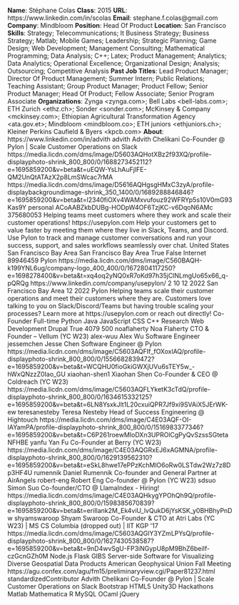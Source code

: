 **Name**: Stéphane Colas
**Class**: 2015
**URL**: https://www\.linkedin\.com/in/scolas
**Email**: stephane\.f\.colas@gmail\.com
**Company**: Mindbloom
**Position**: Head Of Product
**Location**: San Francisco
**Skills**: Strategy; Telecommunications; It Business Strategy; Business Strategy; Matlab; Mobile Games; Leadership; Strategic Planning; Game Design; Web Development; Management Consulting; Mathematical Programming; Data Analysis; C\+\+; Latex; Product Management; Analytics; Data Analytics; Operational Excellence; Organizational Design; Analysis; Outsourcing; Competitive Analysis
**Past Job Titles**: Lead Product Manager; Director Of Product Management; Summer Intern; Public Relations; Teaching Assistant; Group Product Manager; Product Fellow; Senior Product Manager; Head Of Product; Fellow Associate; Senior Program Associate
**Organizations**: Zynga <zynga\.com>; Bell Labs <bell\-labs\.com>; ETH Zurich <ethz\.ch>; Sonder <sonder\.com>; McKinsey & Company <mckinsey\.com>; Ethiopian Agricultural Transformation Agency <ata\.gov\.et>; Mindbloom <mindbloom\.co>; ETH juniors <ethjuniors\.ch>; Kleiner Perkins Caufield & Byers <kpcb\.com>
**About**: https://www\.linkedin\.com/in/advith advith Advith Chelikani Co\-Founder @ Pylon | Scale Customer Operations on Slack https://media\.licdn\.com/dms/image/D5603AQHotXBz2f93XQ/profile\-displayphoto\-shrink\_800\_800/0/1688273452112?e=1695859200&v=beta&t=uEQW\-YsLhAuFjlFE\-QM2UnQtATAzX2p8LmSWcac7rMA https://media\.licdn\.com/dms/image/D5616AQHgsgHMxC3zyA/profile\-displaybackgroundimage\-shrink\_350\_1400/0/1689288846846?e=1695859200&v=beta&t=l2340fiOXv4WAMxvufouz92WFRYp5s10V0mG93Kas9Y personal ACoAABZkbDUBg\-HODpW4OF6TzjKC\-v6DqoN6AMc 375680053 Helping teams meet customers where they work and scale their customer operations\!  https://usepylon\.com  Help your customers get to value faster by meeting them where they live in Slack, Teams, and Discord\. Use Pylon to track and manage customer conversations and run your success, support, and sales workflows seamlessly over chat\. United States San Francisco Bay Area San Francisco Bay Area True False Internet 89946459 Pylon https://media\.licdn\.com/dms/image/C560BAQH\-k199YNL6ug/company\-logo\_400\_400/0/1672804117250?e=1698278400&v=beta&t=xq4oq2yNQ0xR7oKd97h35jClNLmgUo65x66\_q\-pQRQg https://www\.linkedin\.com/company/usepylon/ 2 10 12 2022 San Francisco Bay Area 12 2022 Pylon Helping teams scale their customer operations and meet their customers where they are\. Customers love talking to you on Slack/Discord/Teams but having trouble scaling your processes? Learn more at https://usepylon\.com or reach out directly\! Co\-Founder Full\-time Python Java JavaScript CSS C\+\+ Research Web Development Drupal True 4079 500 noaflaherty Noa Flaherty CTO & Founder – Vellum \(YC W23\) alex\-wuu Alex Wu Software Engineer jessemchen Jesse Chen Software Engineer @ Pylon https://media\.licdn\.com/dms/image/C5603AQFIf\_fOXoxlAQ/profile\-displayphoto\-shrink\_800\_800/0/1556682839472?e=1695859200&v=beta&t=WCQHU0fioGkiGWXjUVu6sTEY5w\_\-hWxQNzzZ0Iao\_GU xiaohan\-shen1 Xiaohan Shen Co\-Founder & CEO @ Coldreach \(YC W23\) https://media\.licdn\.com/dms/image/C5603AQFLYketK3cTdQ/profile\-displayphoto\-shrink\_800\_800/0/1634615332125?e=1695859200&v=beta&t=6LN8YsxkJlt1L20cxuiQPR7Jf9xi9SVAiX5JErWK\-ew teresanesteby Teresa Nesteby Head of Success Engineering @ Hightouch https://media\.licdn\.com/dms/image/C4E03AQF\-OI\-IAYamPA/profile\-displayphoto\-shrink\_800\_800/0/1516983377346?e=1695859200&v=beta&t=C6P261roewMIoDXn3UPROlCgPyQvSzssSGtetaNFHBE yanfu Yan Fu Co\-Founder at Berry \(YC W23\) https://media\.licdn\.com/dms/image/C4E03AQGRxEJ6xAGMNA/profile\-displayphoto\-shrink\_800\_800/0/1629139562310?e=1695859200&v=beta&t=eSkL8hwe17ePPzKchMlO6oRw0LSTdw2Wz7z8Dp3HF4U rumennik Daniel Rumennik Co\-founder and General Partner at AirAngels robert\-eng Robert Eng Co\-founder @ Pylon \(YC W23\) sdsuo Simon Suo Co\-founder/CTO @ LlamaIndex \- Hiring\! https://media\.licdn\.com/dms/image/C4E03AQHkygYPOhQh9Q/profile\-displayphoto\-shrink\_800\_800/0/1598385670839?e=1695859200&v=beta&t=eriIlank2M\_Ek4viU\_lvQukD6jYsKSK\_y0BHBhyPnDw shyamswaroop Shyam Swaroop Co\-Founder & CTO at Atri Labs \(YC W23\) | MS CS Columbia \(dropped out\) | IIT KGP '17 https://media\.licdn\.com/dms/image/C5603AQGlY3YZmLPYsQ/profile\-displayphoto\-shrink\_800\_800/0/1627430538587?e=1695859200&v=beta&t=9nD4wvSgU\-FP3iNGypU8pM9BhZ6beiIf\-czGcnGZh0M Node\.js Flask GIBS Server\-side Software for Visualizing Diverse Geospatial Data Products American Geophysical Union Fall Meeting https://agu\.confex\.com/agu/fm15/preliminaryview\.cgi/Paper81237\.html standardizedContributor Advith Chelikani Co\-Founder @ Pylon | Scale Customer Operations on Slack Bootstrap HTML5 Unity3D Hackathons Matlab Mathematica R MySQL OCaml jQuery
